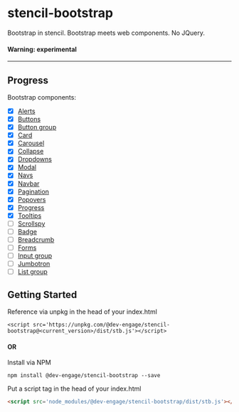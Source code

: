 # stencil-bootstrap
Bootstrap in stencil. Bootstrap meets web components. No JQuery.

#### Warning: experimental

----
## Progress
Bootstrap components:
- [X] [Alerts](https://getbootstrap.com/docs/4.0/components/alerts/)
- [X] [Buttons](https://getbootstrap.com/docs/4.0/components/buttons/)
- [X] [Button group](https://getbootstrap.com/docs/4.0/components/button-group/)
- [X] [Card](https://getbootstrap.com/docs/4.0/components/card/)
- [X] [Carousel](https://getbootstrap.com/docs/4.0/components/carousel/)
- [X] [Collapse](https://getbootstrap.com/docs/4.0/components/collapse/)
- [X] [Dropdowns](https://getbootstrap.com/docs/4.0/components/dropdowns/)
- [X] [Modal](https://getbootstrap.com/docs/4.0/components/modal/)
- [X] [Navs](https://getbootstrap.com/docs/4.0/components/navs/)
- [X] [Navbar](https://getbootstrap.com/docs/4.0/components/navbar/)
- [X] [Pagination](https://getbootstrap.com/docs/4.0/components/pagination/)
- [X] [Popovers](https://getbootstrap.com/docs/4.0/components/popovers/)
- [X] [Progress](https://getbootstrap.com/docs/4.0/components/progress/)
- [X] [Tooltips](https://getbootstrap.com/docs/4.0/components/tooltips/)
- [ ] [Scrollspy](https://getbootstrap.com/docs/4.0/components/scrollspy/)
- [ ] [Badge](https://getbootstrap.com/docs/4.0/components/badge/)
- [ ] [Breadcrumb](https://getbootstrap.com/docs/4.0/components/breadcrumb/)
- [ ] [Forms](https://getbootstrap.com/docs/4.0/components/forms/)
- [ ] [Input group](https://getbootstrap.com/docs/4.0/components/input-group/)
- [ ] [Jumbotron](https://getbootstrap.com/docs/4.0/components/jumbotron/)
- [ ] [List group](https://getbootstrap.com/docs/4.0/components/list-group/)

## Getting Started

Reference via unpkg in the head of your index.html
```text
<script src='https://unpkg.com/@dev-engage/stencil-bootstrap@<current_version>/dist/stb.js'></script>
```
#### OR
Install via NPM
```text
npm install @dev-engage/stencil-bootstrap --save
```
Put a script tag in the head of your index.html
```html
<script src='node_modules/@dev-engage/stencil-bootstrap/dist/stb.js'></script>
```

